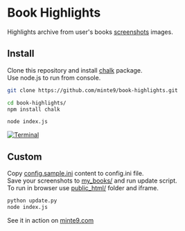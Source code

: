 # Book Highlights

Highlights archive from user's books [screenshots](https://github.com/minte9/book-highlights/tree/main/files_archive/my_books/book1/author1) images.

## Install

Clone this repository and install [chalk](https://github.com/chalk/chalk) package.  
Use node.js to run from console.

~~~sh
git clone https://github.com/minte9/book-highlights.git

cd book-highlights/
npm install chalk 

node index.js
~~~

[![Terminal](https://www.minte9.com/lib/images/github/book-highlights/highlight_02.png)](https://www.minte9.com)

## Custom

Copy [config.sample.ini](https://github.com/minte9/book-highlights/tree/main/config/config.sample.ini) content to config.ini file.  
Save your screenshots to [my_books/](https://github.com/minte9/book-highlights/tree/main/files_archive/my_books) and run update script.  
To run in browser use [public_html/](https://github.com/minte9/book-highlights/tree/main/public_html) folder and iframe.  

~~~sh
python update.py
node index.js
~~~

See it in action on [minte9.com](https://www.minte9.com)

